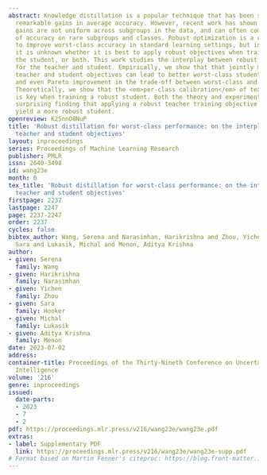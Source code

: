 ```yaml
---
abstract: Knowledge distillation is a popular technique that has been shown to produce
  remarkable gains in average accuracy. However, recent work has shown that these
  gains are not uniform across subgroups in the data, and can often come at the cost
  of accuracy on rare subgroups and classes. Robust optimization is a common remedy
  to improve worst-class accuracy in standard learning settings, but in distillation
  it is unknown whether it is best to apply robust objectives when training the teacher,
  the student, or both. This work studies the interplay between robust objectives
  for the teacher and student. Empirically, we show that that jointly modifying the
  teacher and student objectives can lead to better worst-class student performance
  and even Pareto improvement in the trade-off between worst-class and overall performance.
  Theoretically, we show that the <em>per-class calibration</em> of teacher scores
  is key when training a robust student. Both the theory and experiments support the
  surprising finding that applying a robust teacher training objective does not always
  yield a more robust student.
openreview: K2SnnO8NuP
title: 'Robust distillation for worst-class performance: on the interplay between
  teacher and student objectives'
layout: inproceedings
series: Proceedings of Machine Learning Research
publisher: PMLR
issn: 2640-3498
id: wang23e
month: 0
tex_title: 'Robust distillation for worst-class performance: on the interplay between
  teacher and student objectives'
firstpage: 2237
lastpage: 2247
page: 2237-2247
order: 2237
cycles: false
bibtex_author: Wang, Serena and Narasimhan, Harikrishna and Zhou, Yichen and Hooker,
  Sara and Lukasik, Michal and Menon, Aditya Krishna
author:
- given: Serena
  family: Wang
- given: Harikrishna
  family: Narasimhan
- given: Yichen
  family: Zhou
- given: Sara
  family: Hooker
- given: Michal
  family: Lukasik
- given: Aditya Krishna
  family: Menon
date: 2023-07-02
address:
container-title: Proceedings of the Thirty-Nineth Conference on Uncertainty in Artificial
  Intelligence
volume: '216'
genre: inproceedings
issued:
  date-parts:
  - 2023
  - 7
  - 2
pdf: https://proceedings.mlr.press/v216/wang23e/wang23e.pdf
extras:
- label: Supplementary PDF
  link: https://proceedings.mlr.press/v216/wang23e/wang23e-supp.pdf
# Format based on Martin Fenner's citeproc: https://blog.front-matter.io/posts/citeproc-yaml-for-bibliographies/
---
```

